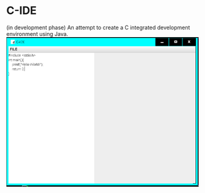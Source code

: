 # C-IDE
(in development phase) An attempt to create a C integrated development environment using Java.
![screenshot.png](https://github.com/dev7060/C-IDE/blob/master/media/sc.png?raw=true)
